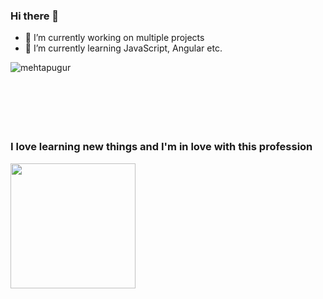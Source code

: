 ### Hi there 👋

- 🔭 I’m currently working on multiple projects
- 🌱 I’m currently learning JavaScript, Angular etc.

<p><img align="left" src="https://github-readme-stats.vercel.app/api/top-langs?username=mehtapugur&show_icons=true&locale=en&layout=compact" alt="mehtapugur" /></p>
<br><br><br><br><br><br/>

### I love learning new things and I'm in love with this profession  

<img height="200px" src="https://media.giphy.com/media/L1R1tvI9svkIWwpVYr/giphy.gif"/>
